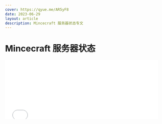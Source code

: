 ```yaml
---
cover: https://qyue.me/AR5yF8
date: 2023-06-29
layout: article
description: Mincecraft 服务器状态专文
---
```


# Mincecraft 服务器状态


<iframe frameborder="no" border="0" marginwidth="0" marginheight="0" width="500px" height="195px" scrolling=no src="//motd.imc.re/iframe.html?ip=chidai.witque.cn&port=19132&dark=false&join_open=true"></iframe>